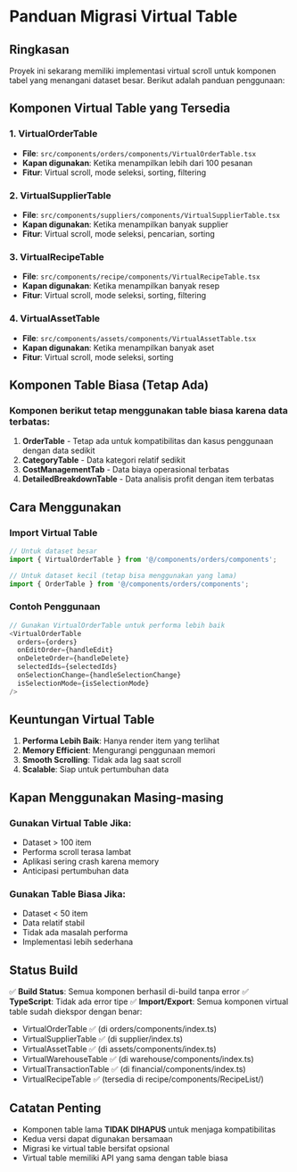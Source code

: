 # Panduan Migrasi Virtual Table

## Ringkasan

Proyek ini sekarang memiliki implementasi virtual scroll untuk komponen tabel yang menangani dataset besar. Berikut adalah panduan penggunaan:

## Komponen Virtual Table yang Tersedia

### 1. VirtualOrderTable
- **File**: `src/components/orders/components/VirtualOrderTable.tsx`
- **Kapan digunakan**: Ketika menampilkan lebih dari 100 pesanan
- **Fitur**: Virtual scroll, mode seleksi, sorting, filtering

### 2. VirtualSupplierTable
- **File**: `src/components/suppliers/components/VirtualSupplierTable.tsx`
- **Kapan digunakan**: Ketika menampilkan banyak supplier
- **Fitur**: Virtual scroll, mode seleksi, pencarian, sorting

### 3. VirtualRecipeTable
- **File**: `src/components/recipe/components/VirtualRecipeTable.tsx`
- **Kapan digunakan**: Ketika menampilkan banyak resep
- **Fitur**: Virtual scroll, mode seleksi, sorting, filtering

### 4. VirtualAssetTable
- **File**: `src/components/assets/components/VirtualAssetTable.tsx`
- **Kapan digunakan**: Ketika menampilkan banyak aset
- **Fitur**: Virtual scroll, mode seleksi, sorting

## Komponen Table Biasa (Tetap Ada)

### Komponen berikut tetap menggunakan table biasa karena data terbatas:

1. **OrderTable** - Tetap ada untuk kompatibilitas dan kasus penggunaan dengan data sedikit
2. **CategoryTable** - Data kategori relatif sedikit
3. **CostManagementTab** - Data biaya operasional terbatas
4. **DetailedBreakdownTable** - Data analisis profit dengan item terbatas

## Cara Menggunakan

### Import Virtual Table
```typescript
// Untuk dataset besar
import { VirtualOrderTable } from '@/components/orders/components';

// Untuk dataset kecil (tetap bisa menggunakan yang lama)
import { OrderTable } from '@/components/orders/components';
```

### Contoh Penggunaan
```typescript
// Gunakan VirtualOrderTable untuk performa lebih baik
<VirtualOrderTable
  orders={orders}
  onEditOrder={handleEdit}
  onDeleteOrder={handleDelete}
  selectedIds={selectedIds}
  onSelectionChange={handleSelectionChange}
  isSelectionMode={isSelectionMode}
/>
```

## Keuntungan Virtual Table

1. **Performa Lebih Baik**: Hanya render item yang terlihat
2. **Memory Efficient**: Mengurangi penggunaan memori
3. **Smooth Scrolling**: Tidak ada lag saat scroll
4. **Scalable**: Siap untuk pertumbuhan data

## Kapan Menggunakan Masing-masing

### Gunakan Virtual Table Jika:
- Dataset > 100 item
- Performa scroll terasa lambat
- Aplikasi sering crash karena memory
- Anticipasi pertumbuhan data

### Gunakan Table Biasa Jika:
- Dataset < 50 item
- Data relatif stabil
- Tidak ada masalah performa
- Implementasi lebih sederhana

## Status Build

✅ **Build Status**: Semua komponen berhasil di-build tanpa error
✅ **TypeScript**: Tidak ada error tipe
✅ **Import/Export**: Semua komponen virtual table sudah diekspor dengan benar:
   - VirtualOrderTable ✅ (di orders/components/index.ts)
   - VirtualSupplierTable ✅ (di supplier/index.ts)
   - VirtualAssetTable ✅ (di assets/components/index.ts)
   - VirtualWarehouseTable ✅ (di warehouse/components/index.ts)
   - VirtualTransactionTable ✅ (di financial/components/index.ts)
   - VirtualRecipeTable ✅ (tersedia di recipe/components/RecipeList/)

## Catatan Penting

- Komponen table lama **TIDAK DIHAPUS** untuk menjaga kompatibilitas
- Kedua versi dapat digunakan bersamaan
- Migrasi ke virtual table bersifat opsional
- Virtual table memiliki API yang sama dengan table biasa